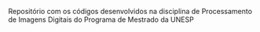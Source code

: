 Repositório com os códigos desenvolvidos na disciplina de Processamento de Imagens Digitais do Programa de Mestrado da UNESP
